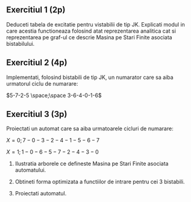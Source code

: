 ## Exercitiul 1 (2p)

Deduceti tabela de excitatie pentru vistabilii de tip JK. Explicati modul in care acestia functioneaza folosind atat reprezentarea analitica cat si reprezentarea pe graf-ul ce descrie Masina pe Stari Finite asociata bistabilului.

## Exercitiul 2 (4p)

Implementati, folosind bistabili de tip JK, un numarator care sa aiba urmatorul ciclu de numarare:

$5-7-2-5 \space;\space 3-6-4-0-1-6$

## Exercitiul 3 (3p)

Proiectati un automat care sa aiba urmatoarele cicluri de numarare:

$X = 0; 7 - 0 - 3 - 2 - 4 - 1 - 5 - 6 - 7$

$X = 1; 1 - 0 - 6 - 5 - 7 - 2 - 4 - 3 - 0$

1. Ilustratia arborele ce defineste Masina pe Stari Finite asociata automatului.

2. Obtineti forma optimizata a functiilor de intrare pentru cei 3 bistabili.

3. Proiectati automatul.
